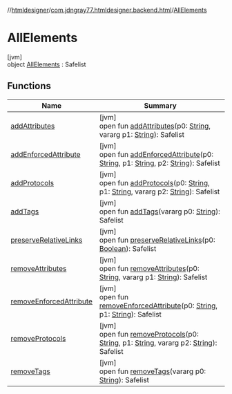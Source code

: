 //[htmldesigner](../../../index.md)/[com.jdngray77.htmldesigner.backend.html](../index.md)/[AllElements](index.md)

# AllElements

[jvm]\
object [AllElements](index.md) : Safelist

## Functions

| Name | Summary |
|---|---|
| [addAttributes](../-text/index.md#-71718602%2FFunctions%2F-1216412040) | [jvm]<br>open fun [addAttributes](../-text/index.md#-71718602%2FFunctions%2F-1216412040)(p0: [String](https://kotlinlang.org/api/latest/jvm/stdlib/kotlin/-string/index.html), vararg p1: [String](https://kotlinlang.org/api/latest/jvm/stdlib/kotlin/-string/index.html)): Safelist |
| [addEnforcedAttribute](../-text/index.md#-1330617976%2FFunctions%2F-1216412040) | [jvm]<br>open fun [addEnforcedAttribute](../-text/index.md#-1330617976%2FFunctions%2F-1216412040)(p0: [String](https://kotlinlang.org/api/latest/jvm/stdlib/kotlin/-string/index.html), p1: [String](https://kotlinlang.org/api/latest/jvm/stdlib/kotlin/-string/index.html), p2: [String](https://kotlinlang.org/api/latest/jvm/stdlib/kotlin/-string/index.html)): Safelist |
| [addProtocols](../-text/index.md#-1936194183%2FFunctions%2F-1216412040) | [jvm]<br>open fun [addProtocols](../-text/index.md#-1936194183%2FFunctions%2F-1216412040)(p0: [String](https://kotlinlang.org/api/latest/jvm/stdlib/kotlin/-string/index.html), p1: [String](https://kotlinlang.org/api/latest/jvm/stdlib/kotlin/-string/index.html), vararg p2: [String](https://kotlinlang.org/api/latest/jvm/stdlib/kotlin/-string/index.html)): Safelist |
| [addTags](../-text/index.md#-1063338285%2FFunctions%2F-1216412040) | [jvm]<br>open fun [addTags](../-text/index.md#-1063338285%2FFunctions%2F-1216412040)(vararg p0: [String](https://kotlinlang.org/api/latest/jvm/stdlib/kotlin/-string/index.html)): Safelist |
| [preserveRelativeLinks](../-text/index.md#1002181311%2FFunctions%2F-1216412040) | [jvm]<br>open fun [preserveRelativeLinks](../-text/index.md#1002181311%2FFunctions%2F-1216412040)(p0: [Boolean](https://kotlinlang.org/api/latest/jvm/stdlib/kotlin/-boolean/index.html)): Safelist |
| [removeAttributes](../-text/index.md#-1359801131%2FFunctions%2F-1216412040) | [jvm]<br>open fun [removeAttributes](../-text/index.md#-1359801131%2FFunctions%2F-1216412040)(p0: [String](https://kotlinlang.org/api/latest/jvm/stdlib/kotlin/-string/index.html), vararg p1: [String](https://kotlinlang.org/api/latest/jvm/stdlib/kotlin/-string/index.html)): Safelist |
| [removeEnforcedAttribute](../-text/index.md#-1389599964%2FFunctions%2F-1216412040) | [jvm]<br>open fun [removeEnforcedAttribute](../-text/index.md#-1389599964%2FFunctions%2F-1216412040)(p0: [String](https://kotlinlang.org/api/latest/jvm/stdlib/kotlin/-string/index.html), p1: [String](https://kotlinlang.org/api/latest/jvm/stdlib/kotlin/-string/index.html)): Safelist |
| [removeProtocols](../-text/index.md#-1710967750%2FFunctions%2F-1216412040) | [jvm]<br>open fun [removeProtocols](../-text/index.md#-1710967750%2FFunctions%2F-1216412040)(p0: [String](https://kotlinlang.org/api/latest/jvm/stdlib/kotlin/-string/index.html), p1: [String](https://kotlinlang.org/api/latest/jvm/stdlib/kotlin/-string/index.html), vararg p2: [String](https://kotlinlang.org/api/latest/jvm/stdlib/kotlin/-string/index.html)): Safelist |
| [removeTags](../-text/index.md#492105714%2FFunctions%2F-1216412040) | [jvm]<br>open fun [removeTags](../-text/index.md#492105714%2FFunctions%2F-1216412040)(vararg p0: [String](https://kotlinlang.org/api/latest/jvm/stdlib/kotlin/-string/index.html)): Safelist |
